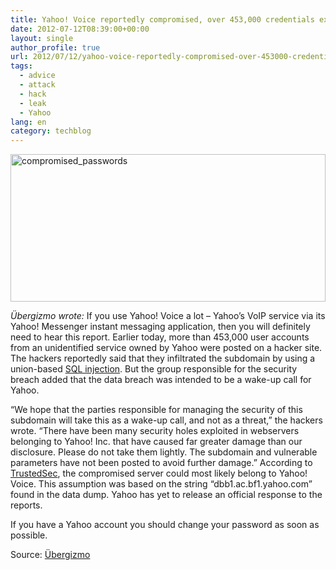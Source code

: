 ```yaml
---
title: Yahoo! Voice reportedly compromised, over 453,000 credentials exposed
date: 2012-07-12T08:39:00+00:00
layout: single
author_profile: true
url: 2012/07/12/yahoo-voice-reportedly-compromised-over-453000-credentials-exposed/
tags:
  - advice
  - attack
  - hack
  - leak
  - Yahoo
lang: en
category: techblog
---
```

<a href="http://lh4.ggpht.com/-gVQEO5lHFc0/T_6GN1uqvfI/AAAAAAAAGa8/UP3m7Jys0zk/s1600-h/compromised_passwords%25255B4%25255D.jpg" target="_blank"><img title="compromised_passwords" border="0" alt="compromised_passwords" src="http://lh6.ggpht.com/-WQeBY6BPI2M/T_6GR8gQDDI/AAAAAAAAGbE/3R83YkmSU-c/compromised_passwords_thumb%25255B2%25255D.jpg?imgmax=800" width="504" height="236" /></a> 

<cite>Übergizmo wrote: </cite>If you use Yahoo! Voice a lot – Yahoo’s VoIP service via its Yahoo! Messenger instant messaging application, then you will definitely need to hear this report. Earlier today, more than 453,000 user accounts from an unidentified service owned by Yahoo were posted on a hacker site. The hackers reportedly said that they infiltrated the subdomain by using a union-based [SQL injection](http://hakipedia.com/index.php/SQL_Injection). But the group responsible for the security breach added that the data breach was intended to be a wake-up call for Yahoo. 

“We hope that the parties responsible for managing the security of this subdomain will take this as a wake-up call, and not as a threat,” the hackers wrote. “There have been many security holes exploited in webservers belonging to Yahoo! Inc. that have caused far greater damage than our disclosure. Please do not take them lightly. The subdomain and vulnerable parameters have not been posted to avoid further damage.” According to [TrustedSec](https://www.trustedsec.com/july-2012/yahoo-voice-website-breached-400000-compromised/), the compromised server could most likely belong to Yahoo! Voice. This assumption was based on the string “dbb1.ac.bf1.yahoo.com” found in the data dump. Yahoo has yet to release an official response to the reports. 

If you have a Yahoo account you should change your password as soon as possible. 

Source: <a href="http://www.ubergizmo.com/2012/07/yahoo-voice-reportedly-compromised-453000-credentials-exposed/" target="_blank">Übergizmo</a>